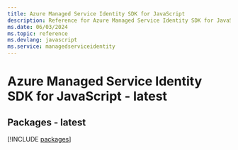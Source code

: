 ```yaml
---
title: Azure Managed Service Identity SDK for JavaScript
description: Reference for Azure Managed Service Identity SDK for JavaScript
ms.date: 06/03/2024
ms.topic: reference
ms.devlang: javascript
ms.service: managedserviceidentity
---
```

# Azure Managed Service Identity SDK for JavaScript - latest
## Packages - latest
[!INCLUDE [packages](managed-service-identity-index.md)]